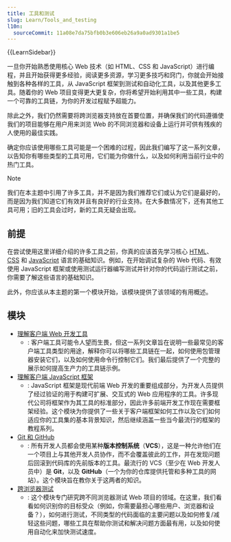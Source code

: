 ```yaml
---
title: 工具和测试
slug: Learn/Tools_and_testing
l10n:
  sourceCommit: 11a08e7da75bfb0b3e606eb26a9a0ad9301a1be5
---
```


{{LearnSidebar}}

一旦你开始熟悉使用核心 Web 技术（如 HTML、CSS 和 JavaScript）进行编程，并且开始获得更多经验，阅读更多资源，学习更多技巧和窍门，你就会开始接触到各种各样的工具，从 JavaScript 框架到测试和自动化工具，以及其他更多工具。随着你的 Web 项目变得更大更复杂，你将希望开始利用其中一些工具，构建一个可靠的工具链，为你的开发过程赋予超能力。

除此之外，我们仍然需要将跨浏览器支持放在首要位置，并确保我们的代码遵循使我们的项目能够在用户用来浏览 Web 的不同浏览器和设备上运行并可供有残疾的人使用的最佳实践。

确定你应该使用哪些工具可能是一个困难的过程，因此我们编写了这一系列文章，以告知你有哪些类型的工具可用，它们能为你做什么，以及如何利用当前行业中的热门工具。

> [!NOTE]
> 我们在本主题中引用了许多工具，并不是因为我们推荐它们或认为它们是最好的，而是因为我们知道它们有效并且有良好的行业支持。在大多数情况下，还有其他工具可用；旧的工具会过时，新的工具无疑会出现。

## 前提

在尝试使用这里详细介绍的许多工具之前，你真的应该首先学习核心 [HTML](/zh-CN/docs/Learn/HTML)、[CSS](/zh-CN/docs/Learn/CSS) 和 [JavaScript](/zh-CN/docs/Learn/JavaScript) 语言的基础知识。例如，在开始调试复杂的 Web 代码、有效使用 JavaScript 框架或使用测试运行器编写测试并针对你的代码运行测试之前，你需要了解这些语言的基础知识。

此外，你应该从本主题的第一个模块开始，该模块提供了该领域的有用概述。

## 模块

- [理解客户端 Web 开发工具](/zh-CN/docs/Learn/Tools_and_testing/Understanding_client-side_tools)
  - : 客户端工具可能令人望而生畏，但这一系列文章旨在说明一些最常见的客户端工具类型的用途，解释你可以将哪些工具链在一起，如何使用包管理器安装它们，以及如何使用命令行控制它们。我们最后提供了一个完整的展示如何提高生产力的工具链示例。
- [理解客户端 JavaScript 框架](/zh-CN/docs/Learn/Tools_and_testing/Client-side_JavaScript_frameworks)
  - : JavaScript 框架是现代前端 Web 开发的重要组成部分，为开发人员提供了经过验证的用于构建可扩展、交互式的 Web 应用程序的工具。许多现代公司将框架作为其工具的标准部分，因此许多前端开发工作现在需要框架经验。这个模块为你提供了一些关于客户端框架如何工作以及它们如何适应你的工具集的基本背景知识，然后继续涵盖一些当今最流行的框架的教程系列。
- [Git 和 GitHub](/zh-CN/docs/Learn/Tools_and_testing/GitHub)
  - : 所有开发人员都会使用某种**版本控制系统**（**VCS**），这是一种允许他们在一个项目上与其他开发人员协作，而不会覆盖彼此的工作，并在发现问题后回滚到代码库的先前版本的工具。最流行的 VCS（至少在 Web 开发人员中）是 **Git**，以及 **GitHub**（一个为你的仓库提供托管和多种工具的网站）。这个模块旨在教你关于这两者的知识。
- [跨浏览器测试](/zh-CN/docs/Learn/Tools_and_testing/Cross_browser_testing)
  - : 这个模块专门研究跨不同浏览器测试 Web 项目的领域。在这里，我们看看如何识别你的目标受众（例如，你需要最担心哪些用户、浏览器和设备？），如何进行测试，不同类型的代码面临的主要问题以及如何修复/减轻这些问题，哪些工具在帮助你测试和解决问题方面最有用，以及如何使用自动化来加快测试速度。

